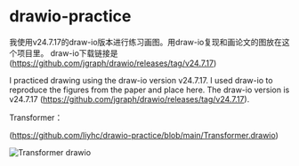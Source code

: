 # drawio-practice
我使用v24.7.17的draw-io版本进行练习画图。用draw-io复现和画论文的图放在这个项目里。
draw-io下载链接是(https://github.com/jgraph/drawio/releases/tag/v24.7.17)

I practiced drawing using the draw-io version v24.7.17. I used draw-io to reproduce the figures from the paper and place here.
The draw-io version is v24.7.17 (https://github.com/jgraph/drawio/releases/tag/v24.7.17).


Transformer：

(https://github.com/liyhc/drawio-practice/blob/main/Transformer.drawio)

![Transformer drawio](https://github.com/user-attachments/assets/7d130a98-eb4d-4f35-af9e-75f1802eafb3)
